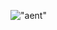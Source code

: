 !["aent"](https://cdn.discordapp.com/attachments/902968664133890079/977607972513542164/unknown.png)

<!--
We inspired from https://github.com/hackclub!
Designed from @ReXulEc
A Light Quarters Company.
--> 
